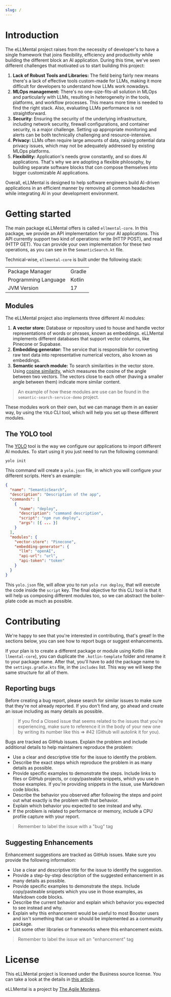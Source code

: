 ```yaml
---
slug: /
---
```


# Introduction

The eLLMental project raises from the necessity of developer's to have a single framework that joins flexibility,
efficiency and productivity while building the different block an AI application. During this time, we've seen different
challenges that motivated us to start building this project:

1. **Lack of Robust Tools and Libraries:** The field being fairly new means there's a lack of effective tools
   custom-made for LLMs, making it more difficult for developers to understand how LLMs work nowadays.
2. **MLOps management:** There's no one-size-fits-all solution in MLOps and particularly with LLMs, resulting in
   heterogeneity in the tools, platforms, and workflow processes. This means more time is needed to find the right
   stack. Also, evaluating LLMs performance is not straightforward.
3. **Security**: Ensuring the security of the underlying infrastructure, including network security, firewall
   configurations, and container security, is a major challenge. Setting up appropriate monitoring and alerts can be
   both technically challenging and resource-intensive.
4. **Privacy:** LLMs often require large amounts of data, raising potential data privacy issues, which may not be
   adequately addressed by existing MLOps platforms.
5. **Flexibility:** Application's needs grow constantly, and so does AI applications. That's why we are adopting a
   flexible philosophy, by building separate software blocks that con compose themselves into bigger customizable AI
   applications.

Overall, eLLMental is designed to help software engineers build AI-driven applications in an efficient manner by
removing all common headaches while integrating AI in your development environment.


# Getting started

The main package eLLMental offers is called `ellmental-core`. In this package, we provide an API implementation for your
AI applications. This API currently support two kind of operations: write (HTTP POST), and read (HTTP GET). You can provide
your own implementation for these two operations, as you can see in the `SemanticSearch.kt` file.

Technical-wise, `ellmental-core` is built under the following stack:

|                      |        |
|----------------------|--------|
| Package Manager      | Gradle |
| Programming Language | Kotlin |
| JVM Version          | 17     |


## Modules

The eLLMental project also implements three different AI modules:

1. **A vector store:** Database or repository used to house and handle vector representations of words or phrases, known
   as embeddings. eLLMental implements different databases that support vector columns, like Pinecone or Supabase.
2. **Embedding generator:** The service that is responsible for converting raw text data into representative numerical
   vectors, also known as embeddings.
3. **Semantic search module:** To search similarities in the vector store.
   Using [cosine similarity](https://en.wikipedia.org/wiki/Cosine_similarity), which measures the cosine of the angle
   between two vectors. The vectors close to each other (having a smaller angle between them)
   indicate more similar content.

> An example of how these modules are use can be found in the `semantic-search-service-demo` project.

These modules work on their own, but we can manage them in an easier way, by using the `YOLO` CLI tool, which will help
you set up these different modules.

## The YOLO tool

The [YOLO](https://github.com/theam/yolo) tool is the way we configure our applications to import different AI
modules. To start using it you just need to run the following command:

`yolo init`

This command will create a `yolo.json` file, in which you will configure your different scripts. Here's an example:

```json
{
  "name": "SemanticSearch",
  "description": "Description of the app",
  "commands": [
    {
      "name": "deploy",
      "description": "command description",
      "script": "npm run deploy",
      "args": [{ ... }]
    }
  ],
  "modules": {
    "vector-store": "Pinecone",
    "embedding-generator": {
      "llm": "openAI",
      "api-url": "url",
      "api-token": "token"
    }
  }
}
```

This `yolo.json` file, will allow you to run `yolo run deploy`, that will execute the code inside the `script` key. The final
objective for this CLI tool is that it will help us composing different modules too, so we can abstract the boiler-plate code
as much as possible.


# Contributing

We're happy to see that you're interested in contributing, that's great! In the sections below, you can see how to report
bugs or suggest enhancements.

If your plan is to create a different package or module using Kotlin (like `llmental-core`), you can duplicate the `.kotlin-template`
folder and rename it to your package name. After that, you'll have to add the package name to the `settings.gradle.kts`
file, in the `includes` list. This way we will keep the same structure for all of them.

## Reporting bugs

Before creating a bug report, please search for similar issues to make sure that they're not already reported. If you
don't find any, go ahead and create an issue including as many details as possible.

> If you find a Closed issue that seems related to the issues that you're experiencing, make sure to reference it in the
> body of your new one by writing its number like this => #42 (Github will autolink it for you).

Bugs are tracked as GitHub issues. Explain the problem and include additional details to help maintainers reproduce the
problem:

- Use a clear and descriptive title for the issue to identify the problem.
- Describe the exact steps which reproduce the problem in as many details as possible.
- Provide specific examples to demonstrate the steps. Include links to files or GitHub projects, or copy/pasteable
  snippets, which you use in those examples. If you're providing snippets in the issue, use Markdown code blocks.
- Describe the behavior you observed after following the steps and point out what exactly is the problem with that
  behavior.
- Explain which behavior you expected to see instead and why.
- If the problem is related to performance or memory, include a CPU profile capture with your report.

> Remember to label the issue with a "bug" tag

## Suggesting Enhancements

Enhancement suggestions are tracked as GitHub issues. Make sure you provide the following information:

- Use a clear and descriptive title for the issue to identify the suggestion.
- Provide a step-by-step description of the suggested enhancement in as many details as possible.
- Provide specific examples to demonstrate the steps. Include copy/pasteable snippets which you use in those examples,
  as Markdown code blocks.
- Describe the current behavior and explain which behavior you expected to see instead and why.
- Explain why this enhancement would be useful to most Booster users and isn't something that can or should be
  implemented as a community package.
- List some other libraries or frameworks where this enhancement exists.

> Remember to label the issue wit an "enhancement" tag

# License

This eLLMental project is licensed under the Business source license. You can take a look at the details
in [this article](https://timreview.ca/article/691).

eLLMental is a project by [The Agile Monkeys](https://www.theagilemonkeys.com/).
